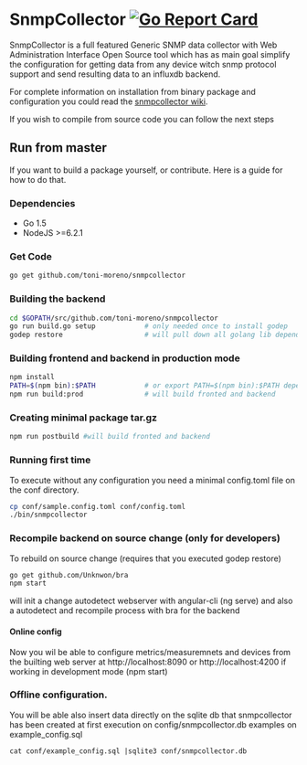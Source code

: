 # SnmpCollector [![Go Report Card](https://goreportcard.com/badge/github.com/toni-moreno/snmpcollector)](https://goreportcard.com/report/github.com/toni-moreno/snmpcollector)

SnmpCollector is a full featured Generic SNMP data collector with Web Administration Interface Open Source tool which has as main goal simplify  the configuration for getting data from any  device witch snmp protocol support and send resulting data to an influxdb backend.

For complete information on installation from  binary package and configuration you could  read the [snmpcollector wiki](https://github.com/toni-moreno/snmpcollector/wiki).

If you wish to compile from source code you can follow the next steps

## Run from master
If you want to build a package yourself, or contribute. Here is a guide for how to do that.

### Dependencies

- Go 1.5
- NodeJS >=6.2.1

### Get Code

```bash
go get github.com/toni-moreno/snmpcollector
```

### Building the backend


```bash
cd $GOPATH/src/github.com/toni-moreno/snmpcollector
go run build.go setup            # only needed once to install godep
godep restore                    # will pull down all golang lib dependencies in your current GOPATH
```

### Building frontend and backend in production mode

```bash
npm install
PATH=$(npm bin):$PATH            # or export PATH=$(npm bin):$PATH depending on your shell
npm run build:prod               # will build fronted and backend
```
### Creating minimal package tar.gz

```bash
npm run postbuild #will build fronted and backend
```

### Running first time
To execute without any configuration you need a minimal config.toml file on the conf directory.

```bash
cp conf/sample.config.toml conf/config.toml
./bin/snmpcollector
```

### Recompile backend on source change (only for developers)

To rebuild on source change (requires that you executed godep restore)
```bash
go get github.com/Unknwon/bra
npm start
```
will init a change autodetect webserver with angular-cli (ng serve) and also a autodetect and recompile process with bra for the backend


#### Online config

Now you wil be able to configure metrics/measuremnets and devices from the builting web server at  http://localhost:8090 or http://localhost:4200 if working in development mode (npm start)

### Offline configuration.

You will be able also insert data directly on the sqlite db that snmpcollector has been created at first execution on config/snmpcollector.db examples on example_config.sql

```
cat conf/example_config.sql |sqlite3 conf/snmpcollector.db
```
